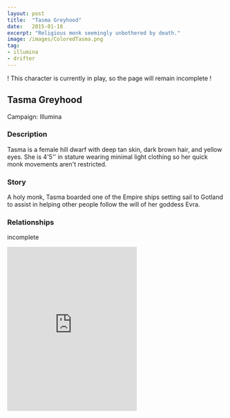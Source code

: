 ```yaml
---
layout: post
title:  "Tasma Greyhood"
date:   2015-01-18
excerpt: "Religious monk seemingly unbothered by death."
image: /images/ColoredTasma.png
tag:
- illumina
- drifter
---
```


! This character is currently in play, so the page will remain incomplete !

## Tasma Greyhood

Campaign: Illumina

### Description
Tasma is a female hill dwarf with deep tan skin, dark brown hair, and yellow eyes. She is 4'5'' in stature wearing minimal light clothing so her quick monk movements aren't restricted.

### Story
A holy monk, Tasma boarded one of the Empire ships setting sail to Gotland to assist in helping other people follow the will of her goddess Evra.

### Relationships
incomplete

<iframe src="https://open.spotify.com/embed/playlist/5ldpfD1o0x4cb0MFUJQA7U" width="300" height="380" frameborder="0" allowtransparency="true" allow="encrypted-media"></iframe>
